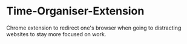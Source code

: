 # Time-Organiser-Extension
Chrome extension to redirect one's browser when going to distracting websites to stay more focused on work.
